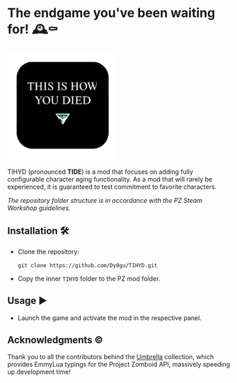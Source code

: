 # The endgame you've been waiting for! 🕰️⚰️

![logo](logo.png)

TIHYD (pronounced **TIDE**) is a mod that focuses on adding fully configurable character aging functionality. As a mod that will rarely be experienced, it is guaranteed to test commitment to favorite characters.
  
_The repository folder structure is in accordance with the PZ Steam Workshop guidelines._

## Installation 🛠️ 

- Clone the repository:

  ```shell
  git clone https://github.com/Dy0gu/TIHYD.git
  ```

- Copy the inner `TIHYD` folder to the PZ mod folder.
  
## Usage ▶️ 

- Launch the game and activate the mod in the respective panel.

## Acknowledgments ©️

Thank you to all the contributors behind the [Umbrella](https://github.com/asledgehammer/Umbrella) collection, which provides EmmyLua typings for the Project Zomboid API, massively speeding up development time!
